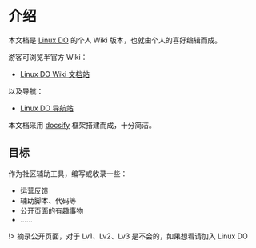 # 介绍

本文档是 [Linux DO](https://linux.do/) 的个人 Wiki 版本，也就由个人的喜好编辑而成。

游客可浏览半官方 Wiki：

- [Linux DO Wiki 文档站](https://wiki.linux.do/)

以及导航：

- [Linux DO 导航站](https://nav.linux.do/)

本文档采用 [docsify](https://docsify.js.org/#/zh-cn/) 框架搭建而成，十分简洁。

## 目标

作为社区辅助工具，编写或收录一些：

- 运营反馈
- 辅助脚本、代码等
- 公开页面的有趣事物
- ……

!> 摘录公开页面，对于 Lv1、Lv2、Lv3 是不会的，如果想看请加入 Linux DO
